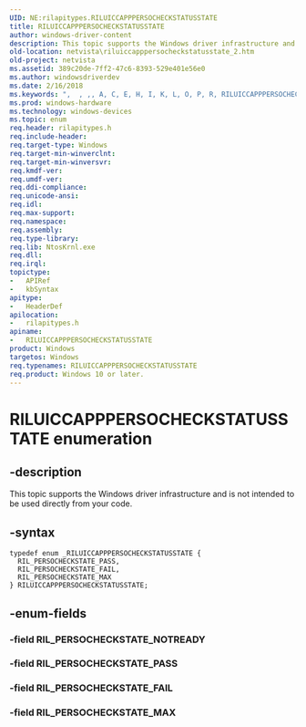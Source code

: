 ```yaml
---
UID: NE:rilapitypes.RILUICCAPPPERSOCHECKSTATUSSTATE
title: RILUICCAPPPERSOCHECKSTATUSSTATE
author: windows-driver-content
description: This topic supports the Windows driver infrastructure and is not intended to be used directly from your code.
old-location: netvista\riluiccapppersocheckstatusstate_2.htm
old-project: netvista
ms.assetid: 389c20de-7ff2-47c6-8393-529e401e56e0
ms.author: windowsdriverdev
ms.date: 2/16/2018
ms.keywords: ",  , ,, A, C, E, H, I, K, L, O, P, R, RILUICCAPPPERSOCHECKSTATUSSTATE, RILUICCAPPPERSOCHECKSTATUSSTATE enumeration [Network Drivers Starting with Windows Vista], RIL_PERSOCHECKSTATE_FAIL, RIL_PERSOCHECKSTATE_MAX, RIL_PERSOCHECKSTATE_PASS, S, T, U, netvista.riluiccapppersocheckstatusstate_2, rilapitypes/RILUICCAPPPERSOCHECKSTATUSSTATE, rilapitypes/RIL_PERSOCHECKSTATE_FAIL, rilapitypes/RIL_PERSOCHECKSTATE_MAX, rilapitypes/RIL_PERSOCHECKSTATE_PASS"
ms.prod: windows-hardware
ms.technology: windows-devices
ms.topic: enum
req.header: rilapitypes.h
req.include-header: 
req.target-type: Windows
req.target-min-winverclnt: 
req.target-min-winversvr: 
req.kmdf-ver: 
req.umdf-ver: 
req.ddi-compliance: 
req.unicode-ansi: 
req.idl: 
req.max-support: 
req.namespace: 
req.assembly: 
req.type-library: 
req.lib: NtosKrnl.exe
req.dll: 
req.irql: 
topictype:
-	APIRef
-	kbSyntax
apitype:
-	HeaderDef
apilocation:
-	rilapitypes.h
apiname:
-	RILUICCAPPPERSOCHECKSTATUSSTATE
product: Windows
targetos: Windows
req.typenames: RILUICCAPPPERSOCHECKSTATUSSTATE
req.product: Windows 10 or later.
---
```


# RILUICCAPPPERSOCHECKSTATUSSTATE enumeration


## -description


This topic supports the Windows driver infrastructure and is not intended to be used directly from your code. 


## -syntax


````
typedef enum _RILUICCAPPPERSOCHECKSTATUSSTATE { 
  RIL_PERSOCHECKSTATE_PASS,
  RIL_PERSOCHECKSTATE_FAIL,
  RIL_PERSOCHECKSTATE_MAX
} RILUICCAPPPERSOCHECKSTATUSSTATE;
````


## -enum-fields




### -field RIL_PERSOCHECKSTATE_NOTREADY


### -field RIL_PERSOCHECKSTATE_PASS


### -field RIL_PERSOCHECKSTATE_FAIL


### -field RIL_PERSOCHECKSTATE_MAX

